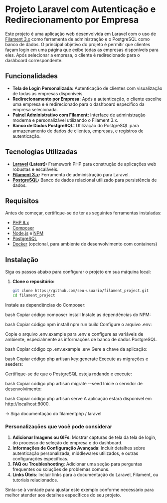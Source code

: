 # Projeto Laravel com Autenticação e Redirecionamento por Empresa

Este projeto é uma aplicação web desenvolvida em Laravel com o uso de [Filament 3.x](https://filamentphp.com/) como ferramenta de administração e o PostgreSQL como banco de dados. O principal objetivo do projeto é permitir que clientes façam login em uma página que exibe todas as empresas disponíveis para eles. Após selecionar a empresa, o cliente é redirecionado para o dashboard correspondente.

## Funcionalidades

- **Tela de Login Personalizada:** Autenticação de clientes com visualização de todas as empresas disponíveis.
- **Redirecionamento por Empresa:** Após a autenticação, o cliente escolhe uma empresa e é redirecionado para o dashboard específico da empresa selecionada.
- **Painel Administrativo com Filament:** Interface de administração moderna e personalizável utilizando o Filament 3.x.
- **Banco de Dados PostgreSQL:** Utilização do PostgreSQL para armazenamento de dados de clientes, empresas, e registros de autenticação.

## Tecnologias Utilizadas

- **[Laravel](https://laravel.com/) (Latest):** Framework PHP para construção de aplicações web robustas e escaláveis.
- **[Filament 3.x](https://filamentphp.com/):** Ferramenta de administração para Laravel.
- **[PostgreSQL](https://www.postgresql.org/):** Banco de dados relacional utilizado para persistência de dados.

## Requisitos

Antes de começar, certifique-se de ter as seguintes ferramentas instaladas:

- [PHP 8.x](https://www.php.net/)
- [Composer](https://getcomposer.org/)
- [Node.js](https://nodejs.org/) e [NPM](https://www.npmjs.com/)
- [PostgreSQL](https://www.postgresql.org/)
- [Docker](https://www.docker.com/) (opcional, para ambiente de desenvolvimento com containers)

## Instalação

Siga os passos abaixo para configurar o projeto em sua máquina local:

1. **Clone o repositório:**

   ```bash
   git clone https://github.com/seu-usuario/filament_project.git
   cd filament_project


Instale as dependências do Composer:

bash
Copiar código
composer install
Instale as dependências do NPM:

bash
Copiar código
npm install
npm run build
Configure o arquivo .env:

Copie o arquivo .env.example para .env e configure as variáveis de ambiente, especialmente as informações de banco de dados PostgreSQL.

bash
Copiar código
cp .env.example .env
Gere a chave da aplicação:

bash
Copiar código
php artisan key:generate
Execute as migrações e seeders:

Certifique-se de que o PostgreSQL esteja rodando e execute:

bash
Copiar código
php artisan migrate --seed
Inicie o servidor de desenvolvimento:

bash
Copiar código
php artisan serve
A aplicação estará disponível em http://localhost:8000.

-> Siga documentação do filamentphp / laravel



### Personalizações que você pode considerar

1. **Adicionar Imagens ou GIFs**: Mostrar capturas de tela da tela de login, do processo de seleção de empresa e do dashboard.
2. **Informações de Configuração Avançada**: Incluir detalhes sobre autenticação personalizada, middlewares utilizados, e outras configurações específicas.
3. **FAQ ou Troubleshooting**: Adicionar uma seção para perguntas frequentes ou soluções de problemas comuns.
4. **Links Úteis**: Incluir links para a documentação do Laravel, Filament, ou tutoriais relacionados.

Sinta-se à vontade para ajustar este exemplo conforme necessário para melhor atender aos detalhes específicos do seu projeto.
